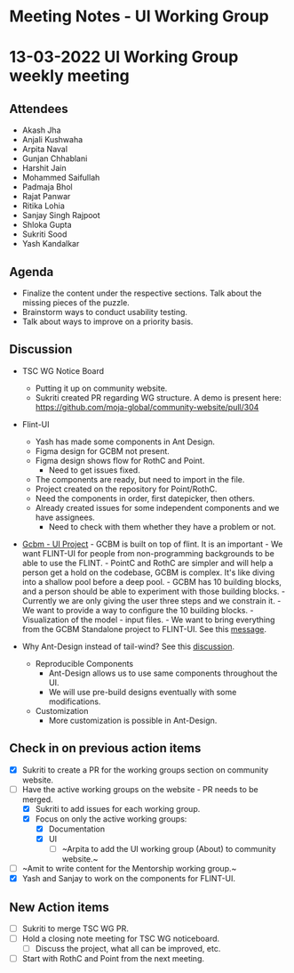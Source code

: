 # Meeting Notes - UI Working Group

# 13-03-2022 UI Working Group weekly meeting 

## Attendees
- Akash Jha
- Anjali Kushwaha
- Arpita Naval
- Gunjan Chhablani
- Harshit Jain
- Mohammed Saifullah
- Padmaja Bhol
- Rajat Panwar
- Ritika Lohia
- Sanjay Singh Rajpoot
- Shloka Gupta
- Sukriti Sood
- Yash Kandalkar

## Agenda
- Finalize the content under the respective sections. Talk about the missing pieces of the puzzle.
- Brainstorm ways to conduct usability testing.
- Talk about ways to improve on a priority basis.

## Discussion
- TSC WG Notice Board
    - Putting it up on community website.
    - Sukriti created PR regarding WG structure. A demo is present here: https://github.com/moja-global/community-website/pull/304

- Flint-UI
    - Yash has made some components in Ant Design.
    - Figma design for GCBM not present.
    - Figma design shows flow for RothC and Point.
        - Need to get issues fixed.
    - The components are ready, but need to import in the file.
    - Project created on the repository for Point/RothC.
    - Need the components in order, first datepicker, then others.
    - Already created issues for some independent components and we have assignees.
        - Need to check with them whether they have a problem or not.


- [Gcbm - UI Project](https://github.com/moja-global/mentorship/blob/main/google-summer-of-code/GSOC-2022-Ideas.md)
        -  GCBM is built on top of flint. It is an important
        -  We want FLINT-UI for people from non-programming backgrounds to be able to use the FLINT.
        - PointC and RothC are simpler and will help a person get a hold on the codebase, GCBM is complex. It's like diving into a shallow pool before a deep pool.
        - GCBM has 10 building blocks, and a person should be able to experiment with those building blocks.
            - Currently we are only giving the user three steps and we constrain it.
            - We want to provide a way to configure the 10 building blocks.
        - Visualization of the model - input files.
        - We want to bring everything from the GCBM Standalone project to FLINT-UI. See this [message](https://mojaglobal.slack.com/archives/C010Z37GL2U/p1645086514631459).

- Why Ant-Design instead of tail-wind? See this [discussion](https://github.com/moja-global/FLINT-UI/discussions/173).
    - Reproducible Components
        - Ant-Design allows us to use same components throughout the UI.
        - We will use pre-build designs eventually with some modifications.
    - Customization
        - More customization is possible in Ant-Design.

## Check in on previous action items
- [x] Sukriti to create a PR for the working groups section on community website.
- [ ] Have the active working groups on the website - PR needs to be merged.
    - [x] Sukriti to add issues for each working group.
    - [x] Focus on only the active working groups:
        - [x] Documentation
        - [x] UI
            - [ ] ~Arpita to add the UI working group (About) to community website.~
- [ ] ~Amit to write content for the Mentorship working group.~
- [x] Yash and Sanjay to work on the components for FLINT-UI.

## New Action items
- [ ] Sukriti to merge TSC WG PR.
- [ ] Hold a closing note meeting for TSC WG noticeboard.
    - [ ] Discuss the project, what all can be improved, etc.
- [ ] Start with RothC and Point from the next meeting.